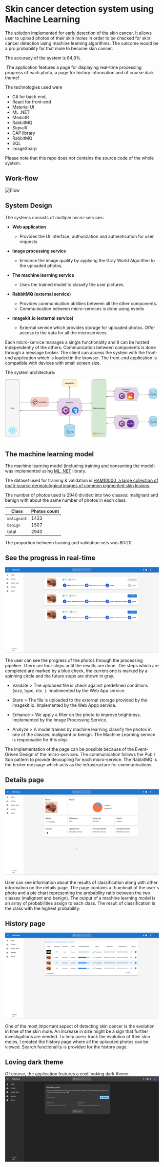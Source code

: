 # Skin cancer detection system using Machine Learning

The solution implemented for early detection of the skin cancer. It allows user to upload photos of their skin moles in order to be checked for skin cancer detection using machine learning algorithms. The outcome would be a pro probability for that mole to become skin cancer.

The accuracy of the system is 84,8%. 

 The application features a page for displaying real-time processing progress of each photo, a page for history information and of course dark theme!

The technologies used were 
* C# for back-end, 
* React for front-end
* Material UI 
* ML .NET
* MediatR
* RabbitMQ
* SignalR
* CAP library
* RabbitMQ
* SQL
* ImageSharp

Please note that this repo does not contains the source code of the whole system. 

## Work-flow 
![Flow](Pic/complete-flow.gif)

## System Design 
The systems consists of multiple micro-services:

* __Web application__
     * Provides the UI interface, authorization and authentication for user requests. 

* __Image processing service__
    * Enhance the image quality by applying the Gray World Algorithm to the uploaded photos.

* __The machine learning service__
    * Uses the trained model to classify the user pictures.

* __RabbitMQ (external service)__
     * Provides communication abilities between all the other components.
     * Communication between micro-services is done using events 
* __imagekit.io (external service)__

    * External service which provides storage for uploaded photos. Offer access to the data for all the microservices. 

Each micro-service manages a single functionality and it can be hosted independently of the others. Communication between components is done through a message broker. The client can access the system with the front-end application which is loaded in the browser. The front-end application is compatible with devices with small screen size.

The system architecture:

![Design](Pic/design.png)

## The machine learning model 

The machine learning model (including training and consuming the model) was implemented using [ML. NET](https://dotnet.microsoft.com/en-us/apps/machinelearning-ai/ml-dotnet) library. 

The dataset used for training & validation is [HAM10000, a large collection of multi-source dermatological images of common pigmented skin lesions](https://dataverse.harvard.edu/dataset.xhtml?persistentId=doi:10.7910/DVN/DBW86T). 

The number of photos used is 2940 divided into two classes: malignant and benign with about the same number of photos in each class.

<center>

|Class|Photos count|
|--|--|
|``malignant``| 1433|
|``benign``| 1507|
|total|2940

</center>

The proportion between training and validation sets was 80:20.

## See the progress in real-time 
![Design](Pic/real-time.jpg)

The user can see the progress of the photos through the processing pipeline. There are four steps until the results are done. The steps which are completed are marked by a blue check, the current one is marked by a spinning circle and the future steps are shown in gray. 

* Validate > The uploaded file is check against predefined conditions (size, type, etc. ). Implemented by the Web App service. 

* Store > The file is uploaded to the external storage provided by the imagekit.io. Implemented by the Web Appp service.

* Enhance > We apply a filter on the photo to improve brightness. Implemented by the Image Processing Service. 

* Analyze > A model trained by machine learning classify the photos in one of the classes: malignant or benign. The Machine Learning service is responsable for this step.

The implementation of the page can be possible because of the Event-Driven Design of the micro-services. The communication follows the Pub / Sub pattern to provide decoupling for each micro-service. The RabbitMQ is the broker message which acts as the infrastructure for communications. 

## Details page
![Details](Pic/details.png)

User can see information about the results of classification along with other information on the details page. The page contains a thumbnail of the user's photo and a pie chart representing the probability ratio between the two classes (malignant and benign).
The output of a machine learning model is an array of probabilities assign to each class. The result of classification is the class with the highest probability. 

## History page
![History page](Pic/history.png)

One of the most important aspect of detecting skin cancer is the evolution in time of the skin mole. An increase in size might be a sign that further investigations are needed. To help users track the evolution of their skin moles, I created the history page where all the uploaded photos can be viewed. 
Search functionality is provided for the history page.

## Loving dark theme 
Of course, the application features a cool looking dark theme.
![Dark theme](Pic/dark-theme.png)



